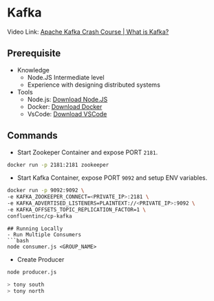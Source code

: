 # Kafka
Video Link: [Apache Kafka Crash Course | What is Kafka?](https://youtu.be/ZJJHm_bd9Zo)
## Prerequisite
- Knowledge
  - Node.JS Intermediate level
  - Experience with designing distributed systems
- Tools
  - Node.js: [Download Node.JS](https://nodejs.org/en)
  - Docker: [Download Docker](https://www.docker.com)
  - VsCode: [Download VSCode](https://code.visualstudio.com)

## Commands
- Start Zookeper Container and expose PORT `2181`.
```bash
docker run -p 2181:2181 zookeeper
```
- Start Kafka Container, expose PORT `9092` and setup ENV variables.
```bash
docker run -p 9092:9092 \
-e KAFKA_ZOOKEEPER_CONNECT=<PRIVATE_IP>:2181 \
-e KAFKA_ADVERTISED_LISTENERS=PLAINTEXT://<PRIVATE_IP>:9092 \
-e KAFKA_OFFSETS_TOPIC_REPLICATION_FACTOR=1 \
confluentinc/cp-kafka
```

```
## Running Locally
- Run Multiple Consumers
```bash
node consumer.js <GROUP_NAME>
```
- Create Producer
```bash
node producer.js
```
```bash
> tony south
> tony north
